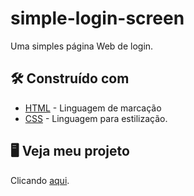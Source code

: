 # simple-login-screen

Uma simples página Web de login.

## 🛠️ Construído com

* [HTML](https://developer.mozilla.org/pt-BR/docs/Web/HTML) - Linguagem de marcação
* [CSS](https://maven.apache.org/) - Linguagem para estilização.

## 🖥 Veja meu projeto

Clicando [aqui](https://jonathantassoni.github.io/simple-login-screen/).
